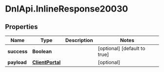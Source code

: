 # DnlApi.InlineResponse20030

## Properties
Name | Type | Description | Notes
------------ | ------------- | ------------- | -------------
**success** | **Boolean** |  | [optional] [default to true]
**payload** | [**ClientPortal**](ClientPortal.md) |  | [optional] 


